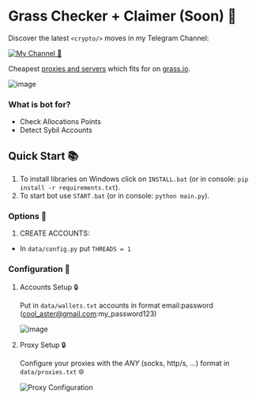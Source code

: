 # Grass Checker + Claimer (Soon) 🔹


Discover the latest `<crypto/>` moves in my Telegram Channel:

[![My Channel 🥰](https://img.shields.io/badge/Web3_Enjoyer_|_Subscribe_🥰-0A66C2?style=for-the-badge&logo=telegram&logoColor=white)](https://t.me/web3_enjoyer_club) 

Cheapest [proxies and servers](https://teletype.in/@web3enjoyer/4a2G9NuHssy) which fits for  on [grass.io](https://app.getgrass.io/register/?referralCode=erxggzon61FWrJ9).

![image](https://github.com/user-attachments/assets/dfbb86c1-a053-478c-8e95-a5f6ced7de5f)


### What is bot for?
   - Check Allocations Points
   - Detect Sybil Accounts


## Quick Start 📚
   1. To install libraries on Windows click on `INSTALL.bat` (or in console: `pip install -r requirements.txt`).
   2. To start bot use `START.bat` (or in console: `python main.py`).

### Options 📧

1. CREATE ACCOUNTS:
 - In `data/config.py` put `THREADS = 1`


### Configuration 📧

1. Accounts Setup 🔒

   Put in `data/wallets.txt` accounts in format email:password (cool_aster@gmail.com:my_password123)
   
   ![image](https://github.com/user-attachments/assets/14a92b51-039d-41c6-ad77-1dbfb414d89a)

2. Proxy Setup 🔒

   Configure your proxies with the *ANY* (socks, http/s, ...) format in `data/proxies.txt` 🌐

   ![Proxy Configuration](https://github.com/MsLolita/VeloData/assets/58307006/a2c95484-52b6-497a-b89e-73b89d953d8c)
